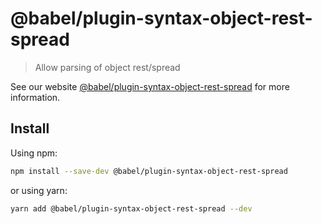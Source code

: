 # @babel/plugin-syntax-object-rest-spread

> Allow parsing of object rest/spread

See our
website [@babel/plugin-syntax-object-rest-spread](https://babeljs.io/docs/en/next/babel-plugin-syntax-object-rest-spread.html)
for more information.

## Install

Using npm:

```sh
npm install --save-dev @babel/plugin-syntax-object-rest-spread
```

or using yarn:

```sh
yarn add @babel/plugin-syntax-object-rest-spread --dev
```
